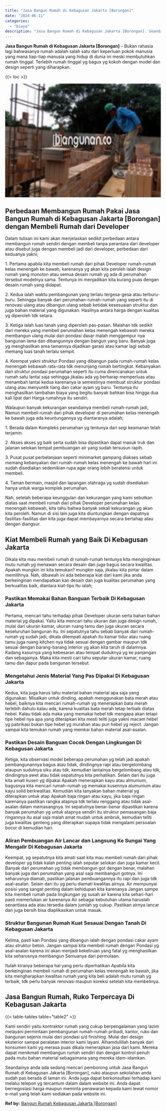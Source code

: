 ```yaml
---
title: "Jasa Bangun Rumah di Kebagusan Jakarta [Borongan]"
date: "2024-06-11"
categories: 
  - "biaya"
description: "Jasa Bangun Rumah di Kebagusan Jakarta [Borongan]. Seandainya anda ada sedang mencari pemborong untuk Jasa Bangun Rumah di Kebagusan Jakarta [Borongan], ru..."
---
```


**Jasa Bangun Rumah di Kebagusan Jakarta \[Borongan\]** – Bukan rahasia lagi bahwasanya rumah adalah salah satu dari keperluan pokok manusia yang mana tiap-tiap manusia yang hidup di dunia ini meski membutuhkan rumah tinggal. Terlebih rumah tinggal yg bagus yg kokoh dengan model dan design seperti yang diharapkan.

{{< toc >}}

![Jasa Bangun Rumah di Kebagusan Jakarta [Borongan]](/images/borong-bangunan-12.png)

## Perbedaan Membangun Rumah Pakai Jasa Bangun Rumah di Kebagusan Jakarta \[Borongan\] dengan Membeli Rumah dari Developer

Dalam tulisan ini kami akan menjelaskan sedikit perbedaan antara membangun rumah sendiri dengan membeli tanpa perantara dari developer atau disebut juga dengan membeli jadi dari developer, perbedaan dari keduanya yakni;

1\. Pertama apabila kita membeli rumah dari pihak Developer rumah-rumah kelas menengah ke bawah, karenanya yg akan kita peroleh ialah design rumah yang monoton atau semua desain rumah yg ada di perumahan tersebut modelnya sama. Tentunya ini menjadikan kita kurang puas dengan desain rumah yang didapat.

2\. Kedua ialah waktu pembangunan yang terlalu tergesa-gesa atau terburu-buru. Sehingga banyak dari perumahan-rumah-rumah yang seperti itu di renovasi ulang atau dibangun ulang sebab ketidak kesesuaian struktur dan juga bahan material yang digunakan. Hasilnya antara harga dengan kualitas yg diperoleh tdk setara.

3\. Ketiga ialah luas tanah yang diperoleh pas-pasan. Malahan tdk sedikit dari mereka yang membeli perumahan kelas menengah kebawah mereka membangun ulang mulai dari pondasi dasar malah menggempur nya bangunan lama dan dibangunnya dengan bangun yang baru. Banyak juga yg menghasilkan area tamannya dijadikan garasi atau kamar lagi sebab memang luas tanah terlalu sempit.

4\. Keempat yakni struktur Pondasi yang dibangun pada rumah-rumah kelas menengah kebawah rata-rata tdk menunjang rumah bertingkat. Kebanyakan dari struktur pondasi perumahan seperti itu cuma direncanakan untuk rumah satu lantai saja sehingga jikalau ada yg berharap memperluas atau menambah lantai kedua karenanya ia semestinya membuat struktur pondasi ulang atau menyuntik tiang dan cakar ayam yg baru. Tentunya itu menghasilkan tambahan biaya yang begitu banyak bahkan bisa hingga dua kali lipat dari Harga rumahnya itu sendiri.

Walaupun banyak kekurangan seandainya membeli rumah-rumah jadi, Namun membeli rumah dari pihak developer di perumahan kelas menengah ke bawah juga ada keuntungannya yg diantaranya adalah;

1\. Berada dalam Kompleks perumahan yg tentunya dari segi keamanan telah terjamin.

2\. Akses akses yg baik serta sudah bisa dipastikan dapat masuk truk dan jalanan selokan tempat pembuangan air yang sudah tersusun rapih.

3\. Pusat pusat perbelanjaan seperti minimarket gampang diakses sebab memang kebanyakan dari rumah-rumah kelas menengah ke bawah hari ini sudah disediakan sedemikian rupa agar orang lebih beratensi untuk membeli.

4\. Taman bermain, masjid dan lapangan olahraga yg sudah disediakan hanya untuk warga komplek perumahan.

Nah, setelah beberapa keunggulan dan kekurangan yang kami sebutkan diatas saat membeli rumah dari pihak Developer perumahan kelas menengah kebawah, kita tahu bahwa banyak sekali kekurangan yg akan kita peroleh. Namun di sisi lain juga kita diuntungkan dengan dapatnya fasilitas-fasilitas dan kita juga dapat membayarnya secara bertahap atau dengan diangsur.

## Kiat Membeli Rumah yang Baik Di Kebagusan Jakarta

Dikala kita mau membeli rumah di rumah-rumah tentunya kita menginginkan mutu rumah yg menawan secara desain dan juga bagus secara kwalitas. Apakah mungkin ini kita temukan? mungkin saja, jikalau kita pintar dalam memilihnya. Nah, dibawah ini ada beberapa kiat dari kami jika anda berkeinginan mendapatkan kan desain dan juga kualitas perumahan yang berkualitas baik, diantara kiat-tips Itu ialah;

### Pastikan Memakai Bahan Banguan Terbaik Di Kebagusan Jakarta

Pertama, mencari tahu terhadap pihak Developer ukuran serta bahan bahan material yg dipakai. Yaitu kita mencari tahu ukuran dan juga design rumah, mulai dari ukuran kamar, ukuran ruang tamu dan juga ukuran secara keseluruhan bangunan itu. Ini sepatutnya tahu sebab banyak dari rumah-rumah yg sudah jadi, dikala ditempati apakah itu kamar tidur atau ruang tamu juga ruang kitchen nya tidak sesuai dengan gambar maupun tdk sesuai dengan barang-barang interior yg akan kita taruh di dalamnya. Kadang kasurnya yang kebesaran atau tempat duduknya yg ke panjangan dan sebagainya. Maka kita mesti cari tahu seputar ukuran kamar, ruang tamu dan dapur pada bangunan tersebut.

### Mengetahui Jenis Material Yang Pas Dipakai Di Kebagusan Jakarta

Kedua, kita juga harus tahu material bahan material apa saja yang digunakan. Misalkan untuk dinding, apakah menggunakan bata merah atau hebel, baiknya kita mencari rumah-rumah yg menerapkan bata merah terlebih dahulu kalau ada, karena kualitas bata merah tetap terbaik diatas hebel. Kalau tidak ada maka yang memakai hebel tdk mengapa akan tetapi tipe hebel nya apa yang diterapkan kita mesti teliti juga yakni macam hebel yg pabrikasi bukan tipe hebel yg murahan atau pun hebel yg reject. Jangan sampai kita temukan rumah yang memkai bahan material asal-asalan.

### Pastikan Desain Banguan Cocok Dengan Lingkungan Di Kebagusan Jakarta

Ketiga, kita observasi model beberapa perumahan yg telah jadi apakah pembangunannya bagus atau tidak, dindingnya rapi atau bergelombang ataupun sudutnya siku atau tdk, kemudian lantainya bergelombang atau tdk, dindingnya awet atau tidak sepatutnya kita perhatikan. Selain dari itu juga kita amati kusen yg dipakai Apakah menerapkan kayu atau almunium, bagusnya kita mencari rumah-rumah yg memakai kusennya alumunium atau kayu solid berkwalitas. Kemudian kita tanyakan bahan material yg diterapkan untuk atap Apakah baja ringan atau kayu, jika baja ringan karenanya pastikan rangka atapnya tdk terlalu renggang atau tidak asal-asalan dalam memasangnya. Ini sepatutnya benar-benar dipastikan karena banyak perumahan yg untuk atapnya sendiri itu struktur pemasangan baja ringannya itu asal saja malah amat mudah untuk ambruk, kemudian teliti juga kwalitas genteng yang diterapkan supaya tidak mengalami persoalan bocor di kemudian hari.

### Aliran Pembuangan Air Lancar dan Langsung Ke Sungai Yang Mengalir Di Kebagusan Jakarta

Keempat, yg sepatutnya kita amati saat kita mau membeli rumah dari pihak developer yg tidak kalah penting ialah seputar selokan dan juga kamar kecil. Banyak dari perumahan yg tidak membangun got dengan benar, malahan banyak juga dari perumahan yang asal saja membangun gotnya. Ini seharusnya diamati, pastikan jalanan pembuangannya itu rapi dan juga tdk asal-asalan. Selain dari itu yg perlu diamati kwalitas airnya. Air mempunyai posisi yang sangat penting dalam kehidupan kita karenanya Jangan sampe kita membeli rumah pada lingkungan yg susah air karena kita sehari-hari pasti memerlukan air karenanya Air sebagai kebutuhan utama haruslah senantiasa ada atau tersedia dalam jumlah yg cukup. Pastikan airnya lancar dan juga bersih bisa diaplikasikan untuk masak.

### Struktur Bangunan Rumah Kuat Sesauai Dengan Tanah Di Kebagusan Jakarta

Kelima, pasti kan Pondasi yang dibangun ialah dengan pondasi cakar ayam atau struktur beton. Jangan sampai kita membeli rumah dengan Pondasi yg asal-asalan karena ini akan menjadi kekeliruan yang fatal yg menghasilkan kita seharusnya membangun Semuanya dari permulaan.

Itulah kiranya beberapa hal yang perlu diperhatikan Apabila kita berkeinginan membeli rumah di perumahan kelas menengah ke bawah, jika kita mengharapkan kwalitas rumah yang kita beli adalah mutu rumah yg terbaik, tdk perlu banyak renovasi maupun koreksi setelah kita membelinya.

## Jasa Bangun Rumah, Ruko Terpercaya Di Kebagusan Jakarta

{{< table-tables table="table2" >}}

Kami sendiri yaitu kontraktor rumah yang cukup berpengalaman yang lazim melayani permintaan pembangunan rumah-rumah pribadi, kantor, ruko dan bangunan sejenis mulai dari pondasi s/d finishing. Mulai dari design eksterior sampai peralatan interior kami layani. Alhamdulillah banyak dari konsumen kami yg merasa puas dikala menerapkan jasa dari kami. Mereka dapat menikmati membangun rumah sendiri dan dengan kontrol penuh pada mutu bahan material sebagaimana yang mereka idam-idamkan.

Seandainya anda ada sedang mencari pemborong untuk Jasa Bangun Rumah di Kebagusan Jakarta \[Borongan\], ruko ataupun sekolahan anda sudah pas berada di laman ini. Anda juga dapat berkonsultasi terhadap kami melalui telepon yg tercantum dalam dalam website ini. Anda dapat bernegosiasi harga maupun meminta penawaran kepada kami lewat nomor e-mail yang telah kami sediakan pada website ini.

**Ref by:** [Bangun Rumah Kebagusan Jakarta [Borongan]](https://id.wikipedia.org/wiki/Bangun)
